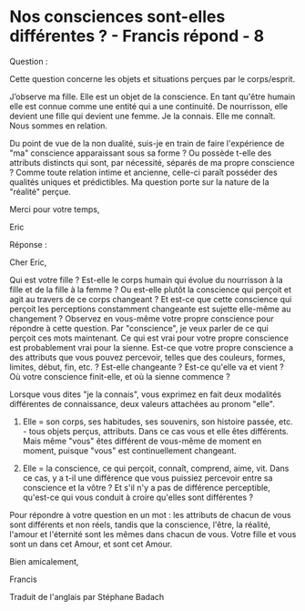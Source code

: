 # Nos consciences sont-elles différentes ? - Francis répond - 8

Question :

Cette question concerne les objets et situations perçues par le corps/esprit.

J’observe ma fille. Elle est un objet de la conscience. En tant qu'être humain elle est connue comme une entité qui a une continuité. De nourrisson, elle devient une fille qui devient une femme. Je la connais. Elle me connaît. Nous sommes en relation.

Du point de vue de la non dualité, suis-je en train de faire l'expérience de "ma" conscience apparaissant sous sa forme ? Ou possède t-elle des attributs distincts qui sont, par nécessité, séparés de ma propre conscience ? Comme toute relation intime et ancienne, celle-ci paraît posséder des qualités uniques et prédictibles. Ma question porte sur la nature de la "réalité" perçue.

Merci pour votre temps,

Eric

Réponse : 

Cher Eric,

Qui est votre fille ? Est-elle le corps humain qui évolue du nourrisson à la fille et de la fille à la femme ? Ou est-elle plutôt la conscience qui perçoit et agit au travers de ce corps changeant ? Et est-ce que cette conscience qui perçoit les perceptions constamment changeante est sujette elle-même au changement ? Observez en vous-même votre propre conscience pour répondre à cette question. Par "conscience", je veux parler de ce qui perçoit ces mots maintenant. Ce qui est vrai pour votre propre conscience est probablement vrai pour la sienne. Est-ce que votre propre conscience a des attributs que vous pouvez percevoir, telles que des couleurs, formes, limites, début, fin, etc. ? Est-elle changeante ? Est-ce qu'elle va et vient ? Où votre conscience finit-elle, et où la sienne commence ?

Lorsque vous dites "je la connais", vous exprimez en fait deux modalités différentes de connaissance, deux valeurs attachées au pronom "elle".

1. Elle = son corps, ses habitudes, ses souvenirs, son histoire passée, etc. - tous objets perçus, attributs. Dans ce cas vous et elle êtes différents. Mais même "vous" êtes différent de vous-même de moment en moment, puisque "vous" est continuellement changeant.

2. Elle = la conscience, ce qui perçoit, connaît, comprend, aime, vit. Dans ce cas, y a t-il une différence que vous puissiez percevoir entre sa conscience et la vôtre ? Et s'il n'y a pas de différence perceptible, qu'est-ce qui vous conduit à croire qu'elles sont différentes ?

Pour répondre à votre question en un mot : les attributs de chacun de vous sont différents et non réels, tandis que la conscience, l'être, la réalité, l'amour et l'éternité sont les mêmes dans chacun de vous. Votre fille et vous sont un dans cet Amour, et sont cet Amour.

Bien amicalement,

Francis

Traduit de l'anglais par Stéphane Badach

